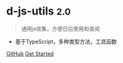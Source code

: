 # d-js-utils <small>2.0</small>

> 通用js收集，方便日后使用和查阅

* 基于TypeScript，多种类型方法，工具函数

[GitHub](https://github.com/d-js-utils/)
[Get Started](/other/_about.md)
